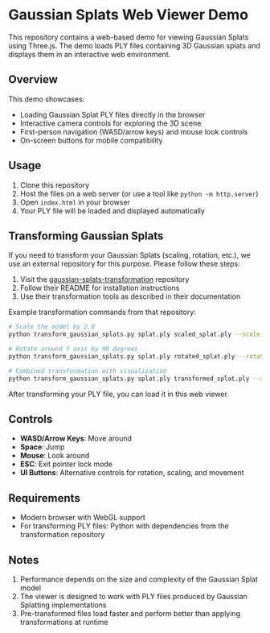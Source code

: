 # Gaussian Splats Web Viewer Demo

This repository contains a web-based demo for viewing Gaussian Splats using Three.js. The demo loads PLY files containing 3D Gaussian splats and displays them in an interactive web environment.

## Overview

This demo showcases:
- Loading Gaussian Splat PLY files directly in the browser
- Interactive camera controls for exploring the 3D scene
- First-person navigation (WASD/arrow keys) and mouse look controls
- On-screen buttons for mobile compatibility

## Usage

1. Clone this repository
2. Host the files on a web server (or use a tool like `python -m http.server`)
3. Open `index.html` in your browser
4. Your PLY file will be loaded and displayed automatically

## Transforming Gaussian Splats

If you need to transform your Gaussian Splats (scaling, rotation, etc.), we use an external repository for this purpose. Please follow these steps:

1. Visit the [gaussian-splats-transformation](https://github.com/yzslab/gaussian-splatting-lightning) repository
2. Follow their README for installation instructions
3. Use their transformation tools as described in their documentation

Example transformation commands from that repository:

```bash
# Scale the model by 2.0
python transform_gaussian_splats.py splat.ply scaled_splat.ply --scale 2.0

# Rotate around Y axis by 90 degrees
python transform_gaussian_splats.py splat.ply rotated_splat.ply --rotate-y 90

# Combined transformation with visualization
python transform_gaussian_splats.py splat.ply transformed_splat.ply --scale 1.5 --rotate-x 30 --rotate-y 45 --rotate-z 15 --visualize
```

After transforming your PLY file, you can load it in this web viewer.

## Controls

- **WASD/Arrow Keys**: Move around
- **Space**: Jump
- **Mouse**: Look around
- **ESC**: Exit pointer lock mode
- **UI Buttons**: Alternative controls for rotation, scaling, and movement

## Requirements

- Modern browser with WebGL support
- For transforming PLY files: Python with dependencies from the transformation repository

## Notes

1. Performance depends on the size and complexity of the Gaussian Splat model
2. The viewer is designed to work with PLY files produced by Gaussian Splatting implementations
3. Pre-transformed files load faster and perform better than applying transformations at runtime 